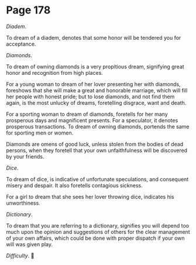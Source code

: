 # Page 178
_Diadem_.


To dream of a diadem, denotes that some honor will be tendered
you for acceptance.


_Diamonds_.


To dream of owning diamonds is a very propitious dream,
signifying great honor and recognition from high places.


For a young woman to dream of her lover presenting her with diamonds,
foreshows that she will make a great and honorable marriage, which will fill
her people with honest pride; but to lose diamonds, and not find them again,
is the most unlucky of dreams, foretelling disgrace, want and death.


For a sporting woman to dream of diamonds, foretells for
her many prosperous days and magnificent presents.
For a speculator, it denotes prosperous transactions.
To dream of owning diamonds, portends the same for sporting
men or women.


Diamonds are omens of good luck, unless stolen from the bodies
of dead persons, when they foretell that your own unfaithfulness
will be discovered by your friends.


_Dice_.


To dream of dice, is indicative of unfortunate speculations, and consequent
misery and despair. It also foretells contagious sickness.


For a girl to dream that she sees her lover throwing dice,
indicates his unworthiness.


_Dictionary_.


To dream that you are referring to a dictionary, signifies you
will depend too much upon the opinion and suggestions of others
for the clear management of your own affairs, which could be done
with proper dispatch if your own will was given play.


_Difficulty_.
